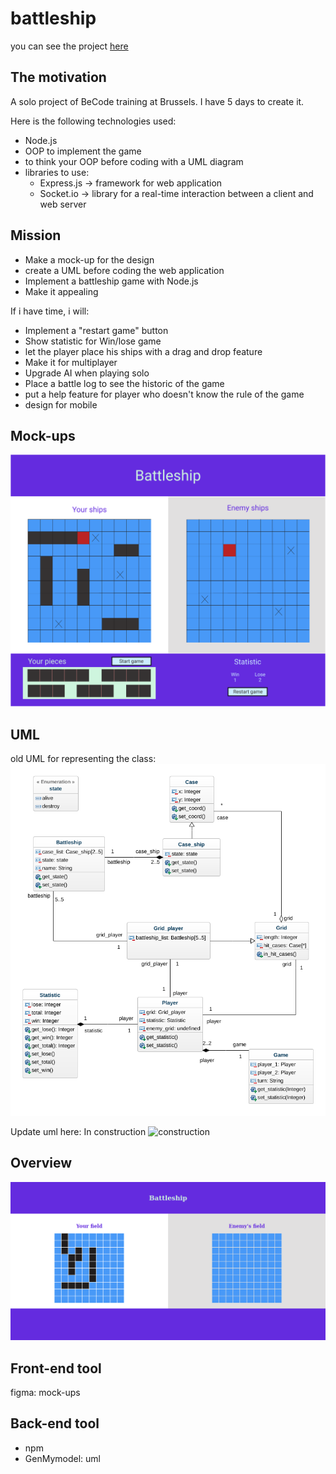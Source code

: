 # battleship

you can see the project [here](https://battleship-first-strike.herokuapp.com/)

## The motivation

A solo project of BeCode training at Brussels. I have 5 days to create it.

Here is the following technologies used:
- Node.js
- OOP to implement the game
- to think your OOP before coding with a UML diagram
- libraries to use:
  + Express.js -> framework for web application
  + Socket.io ->  library for a real-time interaction between a client and web server

## Mission

- Make a mock-up for the design
- create a UML before coding the web application
- Implement a battleship game with Node.js
- Make it appealing

If i have time, i will:
- Implement a "restart game" button
- Show statistic for Win/lose game
- let the player place his ships with a drag and drop feature
- Make it for multiplayer
- Upgrade AI when playing solo
- Place a battle log to see the historic of the game
- put a help feature for player who doesn't know the rule of the game
- design for mobile

## Mock-ups

![battleship game][mockups]

[mockups]: public/img/mockups.png

## UML

old UML for representing the class:
![class diagram][uml]

Update uml here:
In construction
![construction][construction]

[uml]: public/img/uml.png
[construction]: https://media.giphy.com/media/l3vQYe7l1TInypnYA/giphy.gif

## Overview

![battleship website][overview]

[overview]: public/img/screenshot.png

## Front-end tool

figma: mock-ups

## Back-end tool
- npm
- GenMymodel: uml